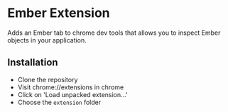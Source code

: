 Ember Extension
===============

Adds an Ember tab to chrome dev tools that allows you to inspect
Ember objects in your application.

Installation
------------

- Clone the repository
- Visit chrome://extensions in chrome
- Click on 'Load unpacked extension...'
- Choose the `extension` folder
